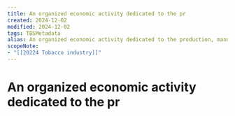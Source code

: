 ```yaml
---
title: An organized economic activity dedicated to the pr
created: 2024-12-02
modified: 2024-12-02
tags: TBSMetadata
alias: An organized economic activity dedicated to the production, manufacture, promotion, and distribution of a tobacco products.
scopeNote:
- "[[20224 Tobacco industry]]"
---
```

# An organized economic activity dedicated to the pr
